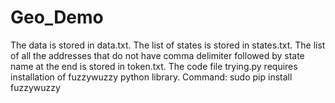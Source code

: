 # Geo_Demo
The data is stored in data.txt. 
The list of states is stored in states.txt.
The list of all the addresses that do not have comma delimiter followed by state name at the end is stored in token.txt.
The code file trying.py requires installation of fuzzywuzzy python library.
Command: sudo pip install fuzzywuzzy
